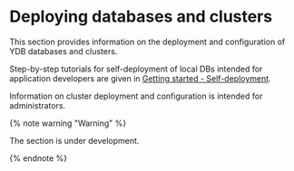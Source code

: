 # Deploying databases and clusters

This section provides information on the deployment and configuration of YDB databases and clusters.

Step-by-step tutorials for self-deployment of local DBs intended for application developers are given in [Getting started - Self-deployment](../../getting_started/self_hosted/index.md).

Information on cluster deployment and configuration is intended for administrators.

{% note warning "Warning" %}

The section is under development.

{% endnote %}

